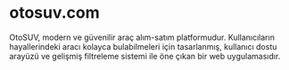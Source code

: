 # otosuv.com
OtoSUV, modern ve güvenilir araç alım-satım platformudur. Kullanıcıların hayallerindeki aracı kolayca bulabilmeleri için tasarlanmış, kullanıcı dostu arayüzü ve gelişmiş filtreleme sistemi ile öne çıkan bir web uygulamasıdır.
